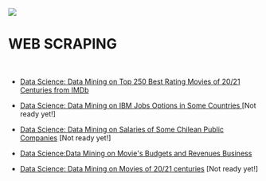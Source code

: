 ![](http://arqmain.net/RProject_Python_Logos/RWebScraping.gif) 
# WEB SCRAPING
<br>

* [ Data Science: Data Mining on Top 250 Best Rating Movies of 20/21 Centuries from IMDb ](https://github.com/arqmain/WEB_SCRAPING/blob/master/R_Web_Scraping/IMDb-250Movies/README.md)

* [ Data Science: Data Mining on IBM Jobs Options in Some Countries ]() [Not ready yet!]

* [Data Science: Data Mining on Salaries of Some Chilean Public Companies]() [Not ready yet!]

* [ Data Science:Data Mining on Movie's Budgets and Revenues Business](https://github.com/arqmain/WEB_SCRAPING/blob/master/R_Web_Scraping/MovieBudgets/README.md)

* [ Data Science: Data Mining on Movies of 20/21 centuries]() [Not ready yet!]




